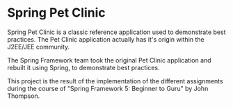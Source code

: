 # Spring Pet Clinic

Spring Pet Clinic is a classic reference application used to demonstrate best practices. The Pet Clinic application actually has it's origin within the J2EE/JEE community.

The Spring Framework team took the original Pet Clinic application and rebuilt it using Spring, to demonstrate best practices.

This project is the result of the implementation of the different assignments during the course of "Spring Framework 5: Beginner to Guru" by John Thompson.
